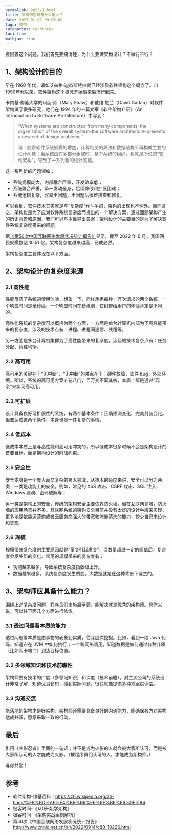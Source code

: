 ```yaml
---
permalink: 2023/1.html
title: 架构师应具备什么能力？
date: 2023-01-07 09:00:00
tags: 架构
categories: technotes
toc: true
mathjax: true
---
```


要回答这个问题，我们首先要搞清楚，为什么要做架构设计？不做行不行？
<!-- more -->
## 1、架构设计的目的

早在 1960 年代，诸如艾兹格·迪杰斯特拉就已经涉及软件架构这个概念了。自1990年代以来，软件架构这个概念开始越来越流行起来。

卡内基·梅隆大学的玛丽·肖（Mary Shaw）和戴维·加兰（David Garlan）对软件架构做了很多研究，他们在 1994 年的一篇文章《软件架构介绍》（An Introduction to Software Architecture）中写到：

> “When systems are constructed from many components, the organization of the overall system-the software architecture-presents a new set of design problems.”
>
> 译：随着软件系统规模的增加，计算相关的算法和数据结构不再构成主要的设计问题；当系统由许多部分组成时，整个系统的组织，也就是所说的“软件架构”，导致了一系列新的设计问题。

这一系列新的问题诸如：

- 系统规模庞大，内部耦合严重，开发效率低；
- 系统耦合严重，牵一发动全身，后续修改和扩展困难；
- 系统逻辑复杂，容易出问题，出问题后很难排查和修复。

可以看到，软件技术其实就是与“复杂度”作斗争的，架构的出现也不例外。简而言之，架构也是为了应对软件系统复杂度而提出的一个解决方案，通过回顾架构产生的历史背景和原因，我们可以基本推导出答案：架构设计的主要目的是为了解决软件系统复杂度带来的问题。

据[《第50次中国互联网络发展状况统计报告》](http://www.cnnic.net.cn/NMediaFile/2022/0926/MAIN1664183425619U2MS433V3V.pdf)显示，截至 2022 年 6 月，我国网民规模数达 10.51 亿。架构复杂度越来越高，已成必然。

架构复杂度主要体现在以下方面。

## 2、架构设计的复杂度来源

### 2.1 高性能

性能反应了系统的使用体验，想象一下，同样承担每秒一万次请求的两个系统，一个响应时间是毫秒级，一个响应时间在秒级别，它们带给用户的体验肯定是不同的。

高性能系统的复杂度可以概括为两个方面，一方面是单台计算机内部为了高性能带来的复杂度，涉及的技术点有：进程、进程间通信、线程等。

另一方面是多台计算机集群为了高性能带来的复杂度，涉及的技术复杂点有：任务分配、负载均衡。

### 2.2 高可用

高可用的关键在于“无中断”，“无中断”的难点在于：硬件故障，软件 bug，外部环境。所以，系统的高可用方案五花八门，但万变不离其宗，本质上都是通过“冗余”来实现高可用。

### 2.3 可扩展

设计具备良好可扩展性的系统，有两个基本条件：正确预测变化、完美封装变化。但要达成这两个条件，本身也是一件复杂的事情。

### 2.4 低成本

低成本本质上是与高性能和高可用冲突的，所以低成本很多时候不会是架构设计的首要目标，而是架构设计的附加约束。

### 2.5 安全性

安全本身是一个庞大而又复杂的技术领域，从技术的角度来讲，安全可以分为两类：一类是功能上的安全，例如，常见的 XSS 攻击、CSRF 攻击、SQL 注入、Windows 漏洞、密码破解等；

另一类是架构上的安全，传统的架构安全主要依靠防火墙，但在互联网领域，防火墙的应用场景并不多。互联网系统的架构安全目前并没有太好的设计手段来实现，更多地是依靠运营商或者云服务商强大的带宽和流量清洗的能力，较少自己来设计和实现。

### 2.6 规模

规模带来复杂度的主要原因就是“量变引起质变”，当数量超过一定的阈值后，复杂度会发生质的变化。常见的规模带来的复杂度有：

- 功能越来越多，导致系统复杂度指数级上升。
- 数据越来越多，系统复杂度发生质变。大数据就是在这种背景下诞生的。

## 3、架构师应具备什么能力？

围绕上述复杂度问题，程序员们来施展拳脚，能解决就是优秀的架构师。具体来说，可以往下面几个方面进行修炼。

### 3.1 透过问题看本质的能力

透过问题看本质是由事物的表象到实质，往深层次挖掘。比如，看到一段 Java 代码，知道它在 JVM 中如何执行；一个跨网络调用，知道数据是如何通过各种介质（比如网卡端口）到达目标位置。

### 3.2 多领域知识和技术前瞻性

架构师要有技术的广度（多领域知识）和深度（技术前瞻）。对主流公司的系统设计非常了解，知道优劣长短，碰到实际问题，很快就能提供多种方案供评估。

### 3.3 沟通交流

能落地的架构才是好架构，架构师还需要具备良好的沟通能力，能确保各方对架构达成共识，愿意采取一致的行动。

## 最后

引用《火影忍者》里面的一句话：并不是成为火影的人就会被大家所认可，而是被大家所认可的人才能成为火影。（被程序员们认可的人，才能成为架构师。）

与你共勉！

## 参考

- 软件架构-维基百科：https://zh.wikipedia.org/zh-hans/%E8%BD%AF%E4%BB%B6%E6%9E%B6%E6%9E%84
- 极客时间-《从0开始学架构》
- 极客时间-《架构实战案例解析》
- 第50次《中国互联网络发展状况统计报告》：http://www.cnnic.net.cn/n4/2022/0914/c88-10226.html
